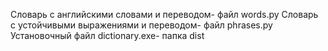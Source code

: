 Словарь с английскими словами и переводом- файл words.py Словарь с устойчивыми выражениями и переводом- файл phrases.py Установочный файл dictionary.exe- папка dist
